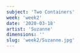 ```yaml
---
subject: 'Two Containers'
week: 'week2'
date: '2020-03-18'
artist: 'Suzanne'
dimensions: ''
slug: 'week2/Suzanne.jpg'
---
```

